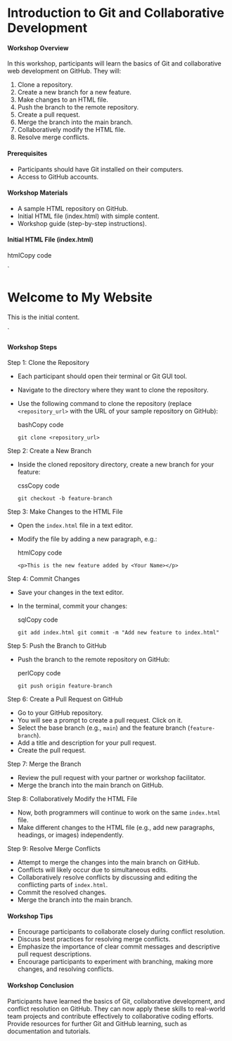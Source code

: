 # Introduction to Git and Collaborative Development

#### Workshop Overview

In this workshop, participants will learn the basics of Git and collaborative web development on GitHub. They will:

1.  Clone a repository.
2.  Create a new branch for a new feature.
3.  Make changes to an HTML file.
4.  Push the branch to the remote repository.
5.  Create a pull request.
6.  Merge the branch into the main branch.
7.  Collaboratively modify the HTML file.
8.  Resolve merge conflicts.

#### Prerequisites

-   Participants should have Git installed on their computers.
-   Access to GitHub accounts.

#### Workshop Materials

-   A sample HTML repository on GitHub.
-   Initial HTML file (index.html) with simple content.
-   Workshop guide (step-by-step instructions).

#### Initial HTML File (index.html)

htmlCopy code

`<!DOCTYPE html>
<html>
<head>
    <title>My Website</title>
</head>
<body>
    <h1>Welcome to My Website</h1>
    <p>This is the initial content.</p>
</body>
</html>`

#### Workshop Steps

Step 1: Clone the Repository

-   Each participant should open their terminal or Git GUI tool.
-   Navigate to the directory where they want to clone the repository.
-   Use the following command to clone the repository (replace `<repository_url>` with the URL of your sample repository on GitHub):

    bashCopy code

    `git clone <repository_url>`

Step 2: Create a New Branch

-   Inside the cloned repository directory, create a new branch for your feature:

    cssCopy code

    `git checkout -b feature-branch`

Step 3: Make Changes to the HTML File

-   Open the `index.html` file in a text editor.
-   Modify the file by adding a new paragraph, e.g.:

    htmlCopy code

    `<p>This is the new feature added by <Your Name></p>`

Step 4: Commit Changes

-   Save your changes in the text editor.
-   In the terminal, commit your changes:

    sqlCopy code

    `git add index.html
    git commit -m "Add new feature to index.html"`

Step 5: Push the Branch to GitHub

-   Push the branch to the remote repository on GitHub:

    perlCopy code

    `git push origin feature-branch`

Step 6: Create a Pull Request on GitHub

-   Go to your GitHub repository.
-   You will see a prompt to create a pull request. Click on it.
-   Select the base branch (e.g., `main`) and the feature branch (`feature-branch`).
-   Add a title and description for your pull request.
-   Create the pull request.

Step 7: Merge the Branch

-   Review the pull request with your partner or workshop facilitator.
-   Merge the branch into the main branch on GitHub.

Step 8: Collaboratively Modify the HTML File

-   Now, both programmers will continue to work on the same `index.html` file.
-   Make different changes to the HTML file (e.g., add new paragraphs, headings, or images) independently.

Step 9: Resolve Merge Conflicts

-   Attempt to merge the changes into the main branch on GitHub.
-   Conflicts will likely occur due to simultaneous edits.
-   Collaboratively resolve conflicts by discussing and editing the conflicting parts of `index.html`.
-   Commit the resolved changes.
-   Merge the branch into the main branch.

#### Workshop Tips

-   Encourage participants to collaborate closely during conflict resolution.
-   Discuss best practices for resolving merge conflicts.
-   Emphasize the importance of clear commit messages and descriptive pull request descriptions.
-   Encourage participants to experiment with branching, making more changes, and resolving conflicts.

#### Workshop Conclusion

Participants have learned the basics of Git, collaborative development, and conflict resolution on GitHub. They can now apply these skills to real-world team projects and contribute effectively to collaborative coding efforts. Provide resources for further Git and GitHub learning, such as documentation and tutorials.

